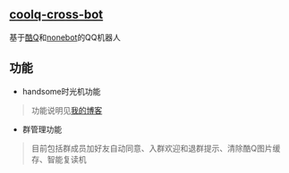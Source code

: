 ## [coolq-cross-bot](https://github.com/kizx/coolq-cross-bot)
基于[酷Q](https://cqp.cc/)和[nonebot](https://nonebot.cqp.moe/)的QQ机器人

## 功能
* handsome时光机功能
> 功能说明见[我的博客](https://www.2bboy.com/archives/124.html)  
* 群管理功能
> 目前包括群成员加好友自动同意、入群欢迎和退群提示、清除酷Q图片缓存、智能复读机
